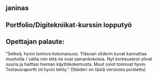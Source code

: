 ## janinas
## Portfolio/Digitekniikat-kurssin lopputyö
## Opettajan palaute: 
"Selkeä, hyvin toimiva kokonaisuus. Yläsoan sliderin kuvat kannattaa muotoilla / 
valita niin että ne ovat samankokoisia. Nyt korkeuserot olivat suuria ja haittasi hieman käyttökokemusta. 
Muut osiot toimivat hyvin. Testausraportti oli hyvin tehty."
(Slaideri on tästä versiosta poistettu)
